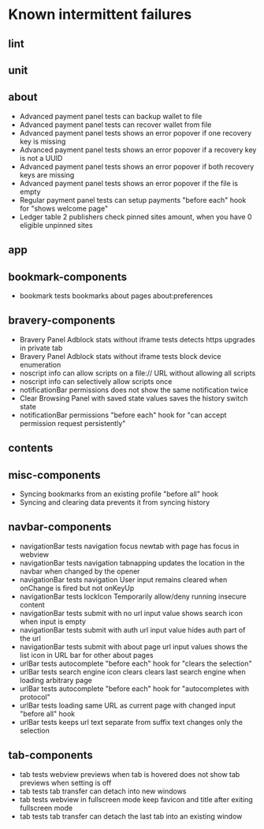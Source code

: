 # Known intermittent failures

## lint

## unit

## about

- Advanced payment panel tests can backup wallet to file
- Advanced payment panel tests can recover wallet from file
- Advanced payment panel tests shows an error popover if one recovery key is missing
- Advanced payment panel tests shows an error popover if a recovery key is not a UUID
- Advanced payment panel tests shows an error popover if both recovery keys are missing
- Advanced payment panel tests shows an error popover if the file is empty
- Regular payment panel tests can setup payments "before each" hook for "shows welcome page"
- Ledger table 2 publishers check pinned sites amount, when you have 0 eligible unpinned sites

## app

## bookmark-components

- bookmark tests bookmarks about pages about:preferences

## bravery-components

- Bravery Panel Adblock stats without iframe tests detects https upgrades in private tab
- Bravery Panel Adblock stats without iframe tests block device enumeration
- noscript info can allow scripts on a file:// URL without allowing all scripts
- noscript info can selectively allow scripts once
- notificationBar permissions does not show the same notification twice
- Clear Browsing Panel with saved state values saves the history switch state
- notificationBar permissions "before each" hook for "can accept permission request persistently"

## contents

## misc-components

- Syncing bookmarks from an existing profile "before all" hook
- Syncing and clearing data prevents it from syncing history

## navbar-components

- navigationBar tests navigation focus newtab with page has focus in webview
- navigationBar tests navigation tabnapping updates the location in the navbar when changed by the opener
- navigationBar tests navigation User input remains cleared when onChange is fired but not onKeyUp
- navigationBar tests lockIcon Temporarily allow/deny running insecure content
- navigationBar tests submit with no url input value shows search icon when input is empty
- navigationBar tests submit with auth url input value hides auth part of the url
- navigationBar tests submit with about page url input values shows the list icon in URL bar for other about pages
- urlBar tests autocomplete "before each" hook for "clears the selection"
- urlBar tests search engine icon clears clears last search engine when loading arbitrary page
- urlBar tests autocomplete "before each" hook for "autocompletes with protocol"
- urlBar tests loading same URL as current page with changed input "before all" hook
- urlBar tests keeps url text separate from suffix text changes only the selection

## tab-components

- tab tests webview previews when tab is hovered does not show tab previews when setting is off
- tab tests tab transfer can detach into new windows
- tab tests webview in fullscreen mode keep favicon and title after exiting fullscreen mode
- tab tests tab transfer can detach the last tab into an existing window
